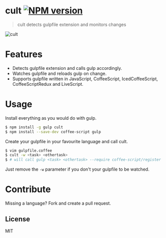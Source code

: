 # cult [![NPM version](https://badge.fury.io/js/cult.svg)](http://badge.fury.io/js/cult)

> cult detects gulpfile extension and monitors changes

![cult](http://i.imgur.com/aHMew7e.png)

# Features

* Detects gulpfile extension and calls gulp accordingly. 
* Watches gulpfile and reloads gulp on change.
* Supports gulpfile written in JavaScript, CoffeeScript, IcedCoffeeScript, CoffeeScriptRedux and LiveScript.

# Usage

Install everything as you would do with gulp.
```bash
$ npm install -g gulp cult 
$ npm install --save-dev coffee-script gulp
```

Create your gulpfile in your favourite language and call cult.
```bash
$ vim gulpfile.coffee
$ cult -w <task> <othertask>
$ # will call gulp <task> <othertask> --require coffee-script/register
```

Just remove the `-w` parameter if you don't your gulpfile to be watched.

# Contribute

Missing a language? Fork and create a pull request.

## License

MIT
